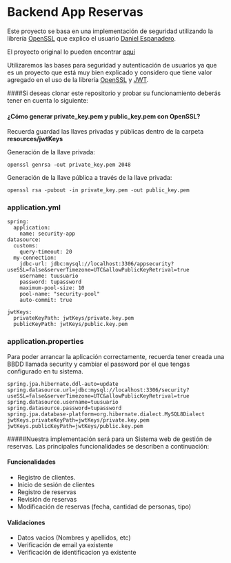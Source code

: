 
# Backend App Reservas

Este proyecto se basa en una implementación de seguridad utilizando la librería [OpenSSL](https://www.openssl.org/) que explico el usuario [Daniel Espanadero](https://github.com/DanielEspanadero).

El proyecto original lo pueden encontrar [aquí](https://github.com/DanielEspanadero/spring-security)

Utilizaremos las bases para seguridad y autenticación de usuarios ya que es un proyecto que está muy bien explicado y considero que tiene valor agregado en el uso de la librería [OpenSSL](https://www.openssl.org/) y [JWT](https://jwt.io/).


####Si deseas clonar este repositorio y probar su funcionamiento deberás tener en cuenta lo siguiente:

#### ¿Cómo generar private_key.pem y public_key.pem con OpenSSL?

Recuerda guardad las llaves privadas y públicas dentro de la carpeta **resources/jwtKeys**

Generación de la llave privada:

```
openssl genrsa -out private_key.pem 2048
```

Generación de la llave pública a través de la llave privada:

```
openssl rsa -pubout -in private_key.pem -out public_key.pem
```

### application.yml

```
spring:
  application:
    name: security-app
datasource:
  customs:
    query-timeout: 20
  my-connection:
    jdbc-url: jdbc:mysql://localhost:3306/appsecurity?useSSL=false&serverTimezone=UTC&allowPublicKeyRetrival=true
    username: tuusuario
    password: tupassword
    maximum-pool-size: 10
    pool-name: "security-pool"
    auto-commit: true

jwtKeys:
  privateKeyPath: jwtKeys/private.key.pem
  publicKeyPath: jwtKeys/public.key.pem

```

### application.properties

Para poder arrancar la aplicación correctamente, recuerda tener creada una BBDD llamada security y cambiar el password por el que tengas configurado en tu sistema.

```
spring.jpa.hibernate.ddl-auto=update
spring.datasource.url=jdbc:mysql://localhost:3306/security?useSSL=false&serverTimezone=UTC&allowPublicKeyRetrival=true
spring.datasource.username=tuusuario
spring.datasource.password=tupassword
spring.jpa.database-platform=org.hibernate.dialect.MySQL8Dialect
jwtKeys.privateKeyPath=jwtKeys/private.key.pem
jwtKeys.publicKeyPath=jwtKeys/public.key.pem
```

#####Nuestra implementación será para un Sistema web de gestión de reservas. Las principales funcionalidades se describen a continuación:

#### Funcionalidades 
- Registro de clientes.
- Inicio de sesión de clientes
- Registro de reservas
- Revisión de reservas
- Modificación de reservas (fecha, cantidad de personas, tipo)

#### Validaciones
- Datos vacios (Nombres y apellidos, etc)
- Verificación de email ya existente
- Verificación de identificacion ya existente